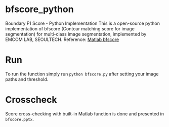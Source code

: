 # bfscore_python
Boundary F1 Score - Python Implementation
This is a open-source python implementation of bfscore (Contour matching score for image segmentation) for multi-class image segmentation, implemented by EMCOM LAB, SEOULTECH.
Reference: [Matlab bfscore](https://www.mathworks.com/help/images/ref/bfscore.html)

# Run
To run the function simply run `python bfscore.py` after setting your image paths and threshold.

# Crosscheck
Score cross-checking with built-in Matlab function is done and presented in `bfscore.pptx`.
